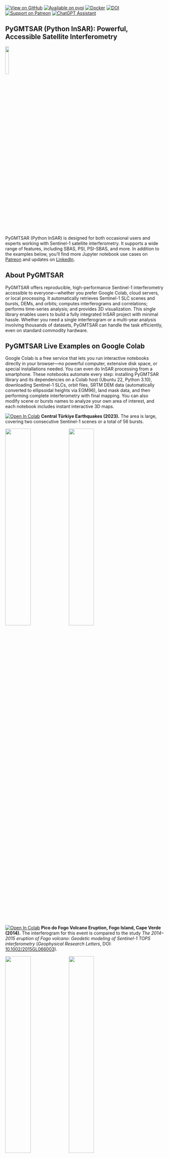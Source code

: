 [![View on GitHub](https://img.shields.io/badge/GitHub-View%20on%20GitHub-blue)](https://github.com/AlexeyPechnikov/pygmtsar)
[![Available on pypi](https://img.shields.io/pypi/v/pygmtsar.svg)](https://pypi.python.org/pypi/pygmtsar/)
[![Docker](https://badgen.net/badge/icon/docker?icon=docker&label)](https://hub.docker.com/r/pechnikov/pygmtsar)
[![DOI](https://zenodo.org/badge/398018212.svg)](https://zenodo.org/badge/latestdoi/398018212)
[![Support on Patreon](https://img.shields.io/badge/Patreon-Support-orange.svg)](https://www.patreon.com/pechnikov)
[![ChatGPT Assistant](https://img.shields.io/badge/ChatGPT-Assistant-green?logo=openai)](https://insar.dev/ai)

## PyGMTSAR (Python InSAR): Powerful, Accessible Satellite Interferometry

<img src="assets/logo.jpg" width="15%" />

PyGMTSAR (Python InSAR) is designed for both occasional users and experts working with Sentinel-1 satellite interferometry. It supports a wide range of features, including SBAS, PSI, PSI-SBAS, and more. In addition to the examples below, you’ll find more Jupyter notebook use cases on [Patreon](https://www.patreon.com/pechnikov) and updates on [LinkedIn](https://www.linkedin.com/in/alexey-pechnikov/).

## About PyGMTSAR

PyGMTSAR offers reproducible, high-performance Sentinel-1 interferometry accessible to everyone—whether you prefer Google Colab, cloud servers, or local processing. It automatically retrieves Sentinel-1 SLC scenes and bursts, DEMs, and orbits; computes interferograms and correlations; performs time-series analysis; and provides 3D visualization. This single library enables users to build a fully integrated InSAR project with minimal hassle. Whether you need a single interferogram or a multi-year analysis involving thousands of datasets, PyGMTSAR can handle the task efficiently, even on standard commodity hardware.

## PyGMTSAR Live Examples on Google Colab

Google Colab is a free service that lets you run interactive notebooks directly in your browser—no powerful computer, extensive disk space, or special installations needed. You can even do InSAR processing from a smartphone. These notebooks automate every step: installing PyGMTSAR library and its dependencies on a Colab host (Ubuntu 22, Python 3.10), downloading Sentinel-1 SLCs, orbit files, SRTM DEM data (automatically converted to ellipsoidal heights via EGM96), land mask data, and then performing complete interferometry with final mapping. You can also modify scene  or bursts names to analyze your own area of interest, and each notebook includes instant interactive 3D maps.

[![Open In Colab](https://colab.research.google.com/assets/colab-badge.svg)](https://colab.research.google.com/drive/1TARVTB7z8goZyEVDRWyTAKJpyuqZxzW2?usp=sharing) **Central Türkiye Earthquakes (2023).** The area is large, covering two consecutive Sentinel-1 scenes or a total of 56 bursts.

<img src="assets/turkie_2023a.jpg" width="40%" /><img src="assets/turkie_2023b.jpg" width="40%" />

[![Open In Colab](https://colab.research.google.com/assets/colab-badge.svg)](https://colab.research.google.com/drive/1dDFG8BoF4WfB6tOF5sAi5mjdBKRbhxHo?usp=sharing) **Pico do Fogo Volcano Eruption, Fogo Island, Cape Verde (2014).** The interferogram for this event is compared to the study *The 2014–2015 eruption of Fogo volcano: Geodetic modeling of Sentinel-1 TOPS interferometry* (*Geophysical Research Letters*, DOI: [10.1002/2015GL066003](https://doi.org/10.1002/2015GL066003)).

<img src="assets/pico_2014a.jpg" width="40%" /><img src="assets/pico_2014b.jpg" width="40%" />

[![Open In Colab](https://colab.research.google.com/assets/colab-badge.svg)](https://colab.research.google.com/drive/1d9RcqBmWIKQDEwJYo8Dh6M4tMjJtvseC?usp=sharing) **La Cumbre Volcano Eruption, Ecuador (2020).** The results compare with the report from Instituto Geofísico, Escuela Politécnica Nacional (IG-EPN) (InSAR software unspecified).

<img src="assets/la_cumbre_2020a.jpg" width="40%" /><img src="assets/la_cumbre_2020b.jpg" width="40%" />

[![Open In Colab](https://colab.research.google.com/assets/colab-badge.svg)](https://colab.research.google.com/drive/1shNGvUlUiXeyV7IcTmDbWaEM6XrB0014?usp=sharing) **Iran–Iraq Earthquake (2017).** The event has been well investigated, and the results compared to outputs from GMTSAR, SNAP, and GAMMA software.

<img src="assets/iran_iraq_2017a.jpg" width="40%" /><img src="assets/iran_iraq_2017b.jpg" width="40%" />

[![Open In Colab](https://colab.research.google.com/assets/colab-badge.svg)](https://colab.research.google.com/drive/1h4XxJZwFfm7EC8NUzl34cCkOVUG2uJr4?usp=sharing) **Imperial Valley Subsidence, CA USA (2015).**  This example is provided in the [GMTSAR project](https://topex.ucsd.edu/gmtsar/downloads/) in the archive file [S1A_Stack_CPGF_T173.tar.gz](http://topex.ucsd.edu/gmtsar/tar/S1A_Stack_CPGF_T173.tar.gz), titled 'Sentinel-1 TOPS Time Series'.

The resulting InSAR velocity map is available as a self-contained web page at: [Imperial_Valley_2015.html](https://insar.dev/ui/Imperial_Valley_2015.html)

<img src="assets/imperial_valley_2015a.jpg" width="40%" /> <img src="assets/imperial_valley_2015b.jpg" width="40%" />

[![Open In Colab](https://colab.research.google.com/assets/colab-badge.svg)](https://colab.research.google.com/drive/1aqAr9KWKzGx9XpVie1M000C3vUxzNDxu?usp=sharing) **Kalkarindji Flooding, NT Australia (2024).** Correlation loss serves to identify flooded areas.

<img src="assets/kalkarindji_2024.jpg" width="80%" />

[![Open In Colab](https://colab.research.google.com/assets/colab-badge.svg)](https://colab.research.google.com/drive/1ipiQGbvUF8duzjZER8v-_R48DSpSmgvQ?usp=sharing) **Golden Valley Subsidence, CA USA (2021).** This example demonstrates the case study 'Antelope Valley Freeway in Santa Clarita, CA,' as detailed in [SAR Technical Series Part 4 Sentinel-1 global velocity layer: Using global InSAR at scale](https://blog.descarteslabs.com/using-global-insar-at-scale) and [Sentinel-1 Technical Series Part 5 Targeted Analysis](https://blog.descarteslabs.com/sentinel-1-targeted-analysis) with a significant subsidence rate 'exceeding 5cm/year in places'.

<img src="assets/golden_valley_2021.jpg" width="80%" />

[![Open In Colab](https://colab.research.google.com/assets/colab-badge.svg)](https://colab.research.google.com/drive/1O3aZtZsTrQIldvCqlVRel13wJRLhmTJt?usp=sharing) **Lake Sarez Landslides, Tajikistan (2017).** The example reproduces the findings shared in the following paper: [Integration of satellite SAR and optical acquisitions for the characterization of the Lake Sarez landslides in Tajikistan](https://www.google.com/url?q=https%3A%2F%2Fwww.researchgate.net%2Fpublication%2F378176884_Integration_of_satellite_SAR_and_optical_acquisitions_for_the_characterization_of_the_Lake_Sarez_landslides_in_Tajikistan).

<img src="assets/lake_sarez_2017.jpg" width="80%" />

[![Open In Colab](https://colab.research.google.com/assets/colab-badge.svg)](https://colab.research.google.com/drive/19PLuebOZ4gaYX5ym1H7SwUbJKfl23qPr?usp=sharing) **Erzincan Elevation, Türkiye (2019).** This example reproduces 29-page ESA document [DEM generation with Sentinel-1 IW](https://step.esa.int/docs/tutorials/S1TBX%20DEM%20generation%20with%20Sentinel-1%20IW%20Tutorial.pdf).

<img src="assets/erzincan_2019.jpg" width="80%" />

## More PyGMTSAR Live Examples on Google Colab

[![Open In Colab](https://colab.research.google.com/assets/colab-badge.svg)](https://colab.research.google.com/drive/1yuuA1ES2ly4QG3hyPg8YYT0nnpGDiQDw?usp=sharing) **Mexico City Subsidence, Mexico (2016).** This example replicates the 29-page ESA manual [TRAINING KIT – HAZA03. LAND SUBSIDENCE WITH SENTINEL-1 using SNAP](https://eo4society.esa.int/wp-content/uploads/2022/01/HAZA03_Land-Subsidence_Mexico-city.pdf).

## PyGMTSAR Live Examples on Google Colab Pro

I share additional InSAR projects on Google Colab Pro through my [Patreon page](https://www.patreon.com/pechnikov). These are ideal for InSAR learners, researchers, and industry professionals tackling challenging projects with large areas, big stacks of interferograms, low-coherence regions, or significant atmospheric delays. You can run these privately shared notebooks online with Colab Pro or locally/on remote servers.

## Projects and Publications Using PyGMTSAR

See the [Projects and Publications](/pubs/README.md) page for real-world projects and academic research applying PyGMTSAR. This is not an exhaustive list—contact me if you’d like your project or publication included.

## Resources

**PyGMTSAR projects and e-books**
Available on [Patreon](https://www.patreon.com/c/pechnikov/shop). Preview versions can be found in this GitHub repo:

- [PyGMTSAR Introduction Preview](https://github.com/AlexeyPechnikov/pygmtsar/blob/pygmtsar2/book/PyGMTSAR_preview.pdf)  
- [PyGMTSAR Gaussian Filtering Preview](https://github.com/AlexeyPechnikov/pygmtsar/blob/pygmtsar2/book/Gaussian_preview.pdf)

<img src="assets/listing.jpg" width="40%" />

**Video Lessons and Notebooks**
Find PyGMTSAR (Python InSAR) video lessons and educational notebooks on [Patreon](https://www.patreon.com/collection/12458) and [YouTube](https://www.youtube.com/channel/UCSEeXKAn9f_bDiTjT6l87Lg).

**PyGMTSAR AI Assistant**
The [PyGMTSAR AI Assistant](https://insar.dev/ai), powered by OpenAI ChatGPT, can explain InSAR theory, guide you through examples, help build an InSAR processing pipeline, and troubleshoot.

<img width="40%" alt="PyGMTSAR AI Assistant" src="assets/ai.jpg" />

**PyGMTSAR on DockerHub**
Run InSAR processing on macOS, Linux, or Windows via [Docker images](https://hub.docker.com/r/pechnikov/pygmtsar).

**PyGMTSAR on PyPI**
Install the library from [PyPI](https://pypi.python.org/pypi/pygmtsar).

**PyGMTSAR Previous Versions**
2023 releases are still on GitHub, PyPI, DockerHub, and Google Colab. Compare PyGMTSAR InSAR with other software by checking out the [PyGMTSAR 2023 Repository](https://github.com/AlexeyPechnikov/pygmtsar/tree/pygmtsar).

© Alexey Pechnikov, 2025